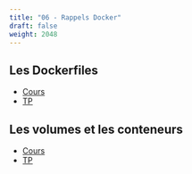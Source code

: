 ```yaml
---
title: "06 - Rappels Docker"
draft: false
weight: 2048
---
```


## Les Dockerfiles
- [Cours](../../02-docker/2-cours_les-dockerfiles/)
- [TP](../../02-docker/2-tp_les-dockerfiles/)

## Les volumes et les conteneurs
- [Cours](../../02-docker/3_volumes-et-reseaux/)
- [TP](../../02-docker/3-tp_volumes/)

